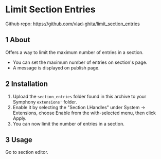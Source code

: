 Limit Section Entries
==============

Github repo: <https://github.com/vlad-ghita/limit_section_entries>

## 1 About ##

Offers a way to limit the maximum number of entries in a section.

* You can set the maximum number of entries on section's page.
* A message is displayed on publish page.


## 2 Installation ##

1. Upload the `section_entries` folder found in this archive to your Symphony `extensions'` folder.
2. Enable it by selecting the "Section LHandles" under System -> Extensions, choose Enable from the with-selected menu, then click Apply.
3. You can now limit the number of entries in a section.


## 3 Usage ##

Go to section editor.
